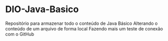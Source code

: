 # DIO-Java-Basico
Repositório para armazenar todo o conteúdo de Java Básico
Alterando o conteúdo de um arquivo de forma local
Fazendo mais um teste de conexão com o GitHub